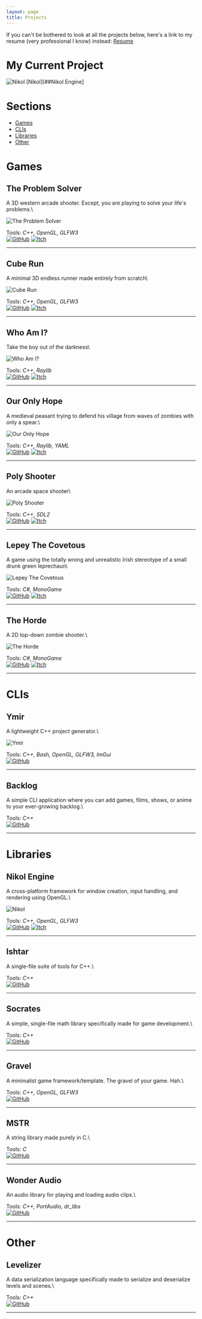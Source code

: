 ```yaml
---
layout: page
title: Projects
---
```


If you can't be bothered to look at all the projects below, here's a link to my resume (very professional I know) instead: [Resume](https://frodoalaska.github.io/assets/mohamedag_resume.pdf)  

# My Current Project
![Nikol](https://frodoalaska.github.io/assets/img/screenshots/engine-thingy.gif)
[Nikol][##Nikol Engine]

# Sections
- [Games](#games)           
- [CLIs](#clis)         
- [Libraries](#libraries)       
- [Other](#other)               

# Games

## **The Problem Solver**

A 3D western arcade shooter. Except, you are playing to solve your life's problems.\\

![The Problem Solver](https://frodoalaska.github.io/assets/img/screenshots/tps.png)

Tools: _C++, OpenGL, GLFW3_\
[![GitHub](https://frodoalaska.github.io/assets/img/icons/github_icon.png)](http://github.com/FrodoAlaska/TheProblemSolver) 
[![Itch](https://frodoalaska.github.io/assets/img/icons/itch_icon.png)](https://frodoalaska.itch.io/the-problem-solver)         
--- --- --- --- --- --- --- --- --- --- --- --- --- --- --- --- --- --- --- --- --- --- --- --- --- --- --- --- --- --- --- --- --- --- --- --- 

## **Cube Run**

A minimal 3D endless runner made entirely from scratch\\

![Cube Run](https://frodoalaska.github.io/assets/img/screenshots/cube_run.png)

Tools: _C++, OpenGL, GLFW3_\
[![GitHub](https://frodoalaska.github.io/assets/img/icons/github_icon.png)](http://github.com/FrodoAlaska/CubeRun)
[![Itch](https://frodoalaska.github.io/assets/img/icons/itch_icon.png)](https://frodoalaska.itch.io/cube-run)             
--- --- --- --- --- --- --- --- --- --- --- --- --- --- --- --- --- --- --- --- --- --- --- --- --- --- --- --- --- --- --- --- --- --- --- --- 

## **Who Am I?**

Take the boy out of the darkness\\

![Who Am I?](https://frodoalaska.github.io/assets/img/screenshots/who-am-i.png)

Tools: _C++, Raylib_\
[![GitHub](https://frodoalaska.github.io/assets/img/icons/github_icon.png)](http://github.com/FrodoAlaska/WhoAmI)
[![Itch](https://frodoalaska.github.io/assets/img/icons/itch_icon.png)](https://frodoalaska.itch.io/who-am-i)                 
--- --- --- --- --- --- --- --- --- --- --- --- --- --- --- --- --- --- --- --- --- --- --- --- --- --- --- --- --- --- --- --- --- --- --- --- 

## **Our Only Hope**

A medieval peasant trying to defend his village from waves of zombies with only a spear.\\

![Our Only Hope](https://frodoalaska.github.io/assets/img/screenshots/ooh.png)

Tools: _C++, Raylib, YAML_\
[![GitHub](https://frodoalaska.github.io/assets/img/icons/github_icon.png)](http://github.com/FrodoAlaska/OurOnlyHope)
[![Itch](https://frodoalaska.github.io/assets/img/icons/itch_icon.png)](https://frodoalaska.itch.io/our-only-hope)                    
--- --- --- --- --- --- --- --- --- --- --- --- --- --- --- --- --- --- --- --- --- --- --- --- --- --- --- --- --- --- --- --- --- --- --- --- 

## **Poly Shooter**

An arcade space shooter\\

![Poly Shooter](https://frodoalaska.github.io/assets/img/screenshots/poly-shooter.png)

Tools: _C++, SDL2_\
[![GitHub](https://frodoalaska.github.io/assets/img/icons/github_icon.png)](http://github.com/FrodoAlaska/PolyShooter)
[![Itch](https://frodoalaska.github.io/assets/img/icons/itch_icon.png)](https://frodoalaska.itch.io/poly-shooter)                     
--- --- --- --- --- --- --- --- --- --- --- --- --- --- --- --- --- --- --- --- --- --- --- --- --- --- --- --- --- --- --- --- --- --- --- --- 

## **Lepey The Covetous**

A game using the totally wrong and unrealistic Irish stereotype of a small drunk green leprechaun\\

![Lepey The Covetous](https://frodoalaska.github.io/assets/img/screenshots/lepey.png)

Tools: _C#, MonoGame_\
[![GitHub](https://frodoalaska.github.io/assets/img/icons/github_icon.png)](http://github.com/FrodoAlaska/LepeyTheCovetous)
[![Itch](https://frodoalaska.github.io/assets/img/icons/itch_icon.png)](https://frodoalaska.itch.io/lepey-the-covetous)           
--- --- --- --- --- --- --- --- --- --- --- --- --- --- --- --- --- --- --- --- --- --- --- --- --- --- --- --- --- --- --- --- --- --- --- --- 

## **The Horde**

A 2D top-down zombie shooter.\\

![The Horde](https://frodoalaska.github.io/assets/img/screenshots/horde.png)

Tools: _C#, MonoGame_\
[![GitHub](https://frodoalaska.github.io/assets/img/icons/github_icon.png)](http://github.com/FrodoAlaska/TheHorde)
[![Itch](https://frodoalaska.github.io/assets/img/icons/itch_icon.png)](https://frodoalaska.itch.io/the-horde)                
--- --- --- --- --- --- --- --- --- --- --- --- --- --- --- --- --- --- --- --- --- --- --- --- --- --- --- --- --- --- --- --- --- --- --- --- 

# CLIs 

## **Ymir**

A lightweight C++ project generator.\\

![Ymir](https://frodoalaska.github.io/assets/img/screenshots/ymir.png)

Tools: _C++, Bash, OpenGL, GLFW3, ImGui_\
[![GitHub](https://frodoalaska.github.io/assets/img/icons/github_icon.png)](http://github.com/FrodoAlaska/Ymir)                 
--- --- --- --- --- --- --- --- --- --- --- --- --- --- --- --- --- --- --- --- --- --- --- --- --- --- --- --- --- --- --- --- --- --- --- --- 

## **Backlog**

A simple CLI application where you can add games, films, shows, or anime to your ever-growing backlog.\\

Tools: _C++_\
[![GitHub](https://frodoalaska.github.io/assets/img/icons/github_icon.png)](http://github.com/FrodoAlaska/Backlog)                  
--- --- --- --- --- --- --- --- --- --- --- --- --- --- --- --- --- --- --- --- --- --- --- --- --- --- --- --- --- --- --- --- --- --- --- --- 

# Libraries 

## **Nikol Engine**
 
A cross-platform framework for window creation, input handling, and rendering using OpenGL.\\

![Nikol](https://frodoalaska.github.io/assets/img/screenshots/engine-thingy.gif)

Tools: _C++, OpenGL, GLFW3_ \
[![GitHub](https://frodoalaska.github.io/assets/img/icons/github_icon.png)](http://github.com/FrodoAlaska/TheProblemSolver) 
[![Itch](https://frodoalaska.github.io/assets/img/icons/itch_icon.png)](https://frodoalaska.itch.io/the-problem-solver)         
--- --- --- --- --- --- --- --- --- --- --- --- --- --- --- --- --- --- --- --- --- --- --- --- --- --- --- --- --- --- --- --- --- --- --- --- 

## **Ishtar**

A single-file suite of tools for C++.\\

Tools: _C++_\
[![GitHub](https://frodoalaska.github.io/assets/img/icons/github_icon.png)](http://github.com/FrodoAlaska/Ishtar)                   
--- --- --- --- --- --- --- --- --- --- --- --- --- --- --- --- --- --- --- --- --- --- --- --- --- --- --- --- --- --- --- --- --- --- --- --- 

## **Socrates** 

A simple, single-file math library specifically made for game development.\\

Tools: _C++_\
[![GitHub](https://frodoalaska.github.io/assets/img/icons/github_icon.png)](http://github.com/FrodoAlaska/Socrates)                   
--- --- --- --- --- --- --- --- --- --- --- --- --- --- --- --- --- --- --- --- --- --- --- --- --- --- --- --- --- --- --- --- --- --- --- --- 

## **Gravel** 

A minimalist game framework/template. The gravel of your game. Hah.\\

Tools: _C++, OpenGL, GLFW3_\
[![GitHub](https://frodoalaska.github.io/assets/img/icons/github_icon.png)](http://github.com/FrodoAlaska/Gravel)                   
--- --- --- --- --- --- --- --- --- --- --- --- --- --- --- --- --- --- --- --- --- --- --- --- --- --- --- --- --- --- --- --- --- --- --- --- 

## **MSTR**

A string library made purely in C.\\

Tools: _C_\
[![GitHub](https://frodoalaska.github.io/assets/img/icons/github_icon.png)](http://github.com/FrodoAlaska/MSTR)                 
--- --- --- --- --- --- --- --- --- --- --- --- --- --- --- --- --- --- --- --- --- --- --- --- --- --- --- --- --- --- --- --- --- --- --- --- 

## **Wonder Audio**

An audio library for playing and loading audio clips.\\

Tools: _C++, PortAudio, dr_libs_\
[![GitHub](https://frodoalaska.github.io/assets/img/icons/github_icon.png)](http://github.com/FrodoAlaska/WonderAudio)                 
--- --- --- --- --- --- --- --- --- --- --- --- --- --- --- --- --- --- --- --- --- --- --- --- --- --- --- --- --- --- --- --- --- --- --- --- 

# Other

## **Levelizer** 

A data serialization language specifically made to serialize and deserialize levels and scenes.\\

Tools: _C++_\
[![GitHub](https://frodoalaska.github.io/assets/img/icons/github_icon.png)](http://github.com/FrodoAlaska/Levelizer)            
--- --- --- --- --- --- --- --- --- --- --- --- --- --- --- --- --- --- --- --- --- --- --- --- --- --- --- --- --- --- --- --- --- --- --- --- 

